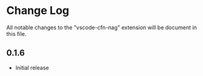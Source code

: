 # Change Log
All notable changes to the "vscode-cfn-nag" extension will be document in this file.

## 0.1.6
- Initial release